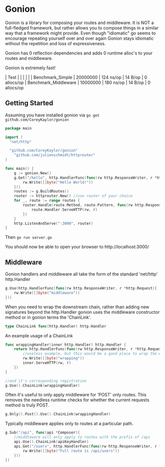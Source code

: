 # Gonion

Gonion is a library for composing your routes and middleware. It is NOT a full-fledged framework, but rather allows you to compose
things in a similar way that a framework might provide. Even though "idiomatic" go seems to encourage repeating yourself over
and over again Gonion stays idiomatic without the repetition and loss of expressiveness.

Gonion has 0 reflection dependencies and adds 0 runtime alloc's to your routes and middleware.

Gonion is extremely fast!

| Test | | | | |
| Benchmark_Simple | 20000000 | 124 ns/op | 14 B/op | 0 allocs/op
| Benchmark_Middleware | 10000000 | 180 ns/op | 14 B/op | 0 allocs/op

## Getting Started

Assuming you have installed gonion via `go get github.com/CoreyKaylor/gonion`

~~~ go
package main

import (
  "net/http"

  "github.com/CoreyKaylor/gonion"
	"github.com/julienschmidt/httprouter"
)

func main() {
	g := gonion.New()
	g.Get("/hello", http.HandlerFunc(func(rw http.ResponseWriter, r *http.Request) {
		rw.Write([]byte("Hello World!"))
	}))
	routes := g.BuildRoutes()
	router := httprouter.New() //use router of your choice
	for _, route := range routes {
		router.Handle(route.Method, route.Pattern, func(rw http.ResponseWriter, r *http.Request, m map[string]string) {
			route.Handler.ServeHTTP(rw, r)
		})
	}
	http.ListenAndServe(":3000", router)
}
~~~

Then 
`go run server.go`

You should now be able to open your browser to http://localhost:3000/

## Middleware

Gonion handlers and middleware all take the form of the standard 'net/http' http.Handler

~~~ go
g.Use(http.HandlerFunc(func(rw http.ResponseWriter, r *http.Request){
	rw.Write([]byte("middleware"))
}))
~~~

When you need to wrap the downstream chain, rather than adding new signatures beyond the http.Handler gonion uses the 
middleware constructor method or in gonion terms the 'ChainLink'. 

~~~ go
type ChainLink func(http.Handler) http.Handler
~~~

An example usage of a ChainLink

~~~ go
func wrappingHandler(inner http.Handler) http.Handler {
	return http.HandlerFunc(func(rw http.ResponseWriter, r *http.Request) {
		//useless example, but this would be a good place to wrap the writer for something like gzip compression
		rw.Write([]byte("wrapping"))
		inner.ServeHTTP(rw, r)
	})
}

//and it's corresponding registration
g.Use().ChainLink(wrappingHandler)
~~~

Often it's useful to only apply middleware for 'POST' only routes. This removes the needless runtime checks for whether
the current requests method is truly POST.

~~~ go
g.Only().Post().Use().ChainLink(wrappingHandler)
~~~

Typically middleware applies only to routes at a particular path.

~~~ go
g.Sub("/api", func(api *Composer){
	//middleware will only apply to routes with the prefix of /api
	api.Use().ChainLink(apiKeyHandler)
	api.Get("/users", http.HandlerFunc(func(rw http.ResponseWriter, r *http.Request){
		rw.Write([]byte("Full route is /api/users"))
	}))
})
~~~

